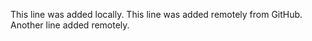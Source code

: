 This line was added locally.
This line was added remotely from GitHub.
Another line added remotely.
